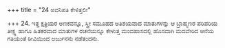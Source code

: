 +++
title = "24 ಅವನಿಪತಿ ಕೇಳಿತ್ತಲೀ"

+++
24. ಇತ್ತ ಕ್ಷತ್ರಿಯರ ಅಣಕವನ್ನೂ, ಸ್ತ್ರೀ ಸಮೂಹದ ಅತಿಶಯವಾದ ಮಾತುಗಳನ್ನು ಆ ಬ್ರಾಹ್ಮಣರ ಪರಿಪರಿಯ ತೀಕ್ಷ್ಣ ಹಾಗೂ ಹಿತಕರವಾದ ಮಾತುಗಳ ರಚನೆಯನ್ನೂ ಕೇಳುತ್ತ ಮಂದಹಾಸದಲ್ಲಿ ಹೊಸದಾಗಿ ಮದವೇರಿದ ಆನೆಯ ಗತಿಯಂತೆ ಠೀವಿಯಿಂದ ಅರ್ಜುನನು ನಡೆತಂದನು.